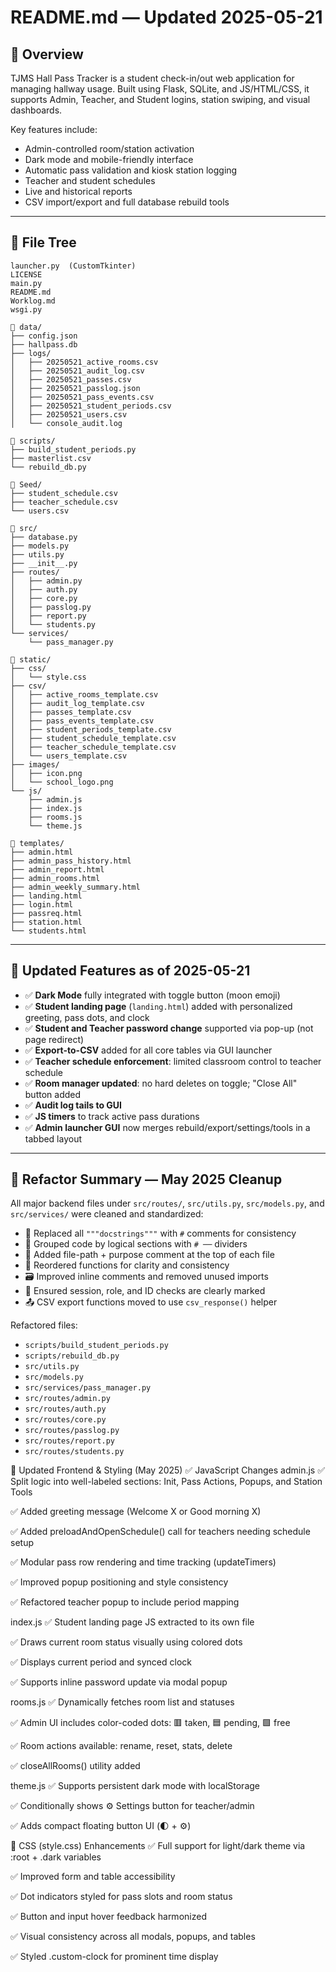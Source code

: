 # README.md — Updated 2025-05-21

## 📜 Overview

TJMS Hall Pass Tracker is a student check-in/out web application for managing hallway usage. Built using Flask, SQLite, and JS/HTML/CSS, it supports Admin, Teacher, and Student logins, station swiping, and visual dashboards.

Key features include:

* Admin-controlled room/station activation
* Dark mode and mobile-friendly interface
* Automatic pass validation and kiosk station logging
* Teacher and student schedules
* Live and historical reports
* CSV import/export and full database rebuild tools

---

## 📁 File Tree

```
launcher.py  (CustomTkinter)
LICENSE
main.py
README.md
Worklog.md
wsgi.py

📁 data/
├── config.json
├── hallpass.db
├── logs/
│   ├── 20250521_active_rooms.csv
│   ├── 20250521_audit_log.csv
│   ├── 20250521_passes.csv
│   ├── 20250521_passlog.json
│   ├── 20250521_pass_events.csv
│   ├── 20250521_student_periods.csv
│   ├── 20250521_users.csv
│   └── console_audit.log

📁 scripts/
├── build_student_periods.py
├── masterlist.csv
└── rebuild_db.py

📁 Seed/
├── student_schedule.csv
├── teacher_schedule.csv
└── users.csv

📁 src/
├── database.py
├── models.py
├── utils.py
├── __init__.py
├── routes/
│   ├── admin.py
│   ├── auth.py
│   ├── core.py
│   ├── passlog.py
│   ├── report.py
│   └── students.py
└── services/
    └── pass_manager.py

📁 static/
├── css/
│   └── style.css
├── csv/
│   ├── active_rooms_template.csv
│   ├── audit_log_template.csv
│   ├── passes_template.csv
│   ├── pass_events_template.csv
│   ├── student_periods_template.csv
│   ├── student_schedule_template.csv
│   ├── teacher_schedule_template.csv
│   └── users_template.csv
├── images/
│   ├── icon.png
│   └── school_logo.png
└── js/
    ├── admin.js
    ├── index.js
    ├── rooms.js
    └── theme.js

📁 templates/
├── admin.html
├── admin_pass_history.html
├── admin_report.html
├── admin_rooms.html
├── admin_weekly_summary.html
├── landing.html
├── login.html
├── passreq.html
├── station.html
└── students.html
```

---

## 🔁 Updated Features as of 2025-05-21

* ✅ **Dark Mode** fully integrated with toggle button (moon emoji)
* ✅ **Student landing page** (`landing.html`) added with personalized greeting, pass dots, and clock
* ✅ **Student and Teacher password change** supported via pop-up (not page redirect)
* ✅ **Export-to-CSV** added for all core tables via GUI launcher
* ✅ **Teacher schedule enforcement**: limited classroom control to teacher schedule
* ✅ **Room manager updated**: no hard deletes on toggle; "Close All" button added
* ✅ **Audit log tails to GUI**
* ✅ **JS timers** to track active pass durations
* ✅ **Admin launcher GUI** now merges rebuild/export/settings/tools in a tabbed layout

---

## 📄 Refactor Summary — May 2025 Cleanup

All major backend files under `src/routes/`, `src/utils.py`, `src/models.py`, and `src/services/` were cleaned and standardized:

* 🧹 Replaced all `"""docstrings"""` with `#` comments for consistency
* 🧩 Grouped code by logical sections with `# ──` dividers
* 📌 Added file-path + purpose comment at the top of each file
* 🔧 Reordered functions for clarity and consistency
* 🗃️ Improved inline comments and removed unused imports
* 🔐 Ensured session, role, and ID checks are clearly marked
* 📤 CSV export functions moved to use `csv_response()` helper

Refactored files:

* `scripts/build_student_periods.py`
* `scripts/rebuild_db.py`
* `src/utils.py`
* `src/models.py`
* `src/services/pass_manager.py`
* `src/routes/admin.py`
* `src/routes/auth.py`
* `src/routes/core.py`
* `src/routes/passlog.py`
* `src/routes/report.py`
* `src/routes/students.py`

🎨 Updated Frontend & Styling (May 2025)
✅ JavaScript Changes
admin.js
✅ Split logic into well-labeled sections: Init, Pass Actions, Popups, and Station Tools

✅ Added greeting message (Welcome X or Good morning X)

✅ Added preloadAndOpenSchedule() call for teachers needing schedule setup

✅ Modular pass row rendering and time tracking (updateTimers)

✅ Improved popup positioning and style consistency

✅ Refactored teacher popup to include period mapping

index.js
✅ Student landing page JS extracted to its own file

✅ Draws current room status visually using colored dots

✅ Displays current period and synced clock

✅ Supports inline password update via modal popup

rooms.js
✅ Dynamically fetches room list and statuses

✅ Admin UI includes color-coded dots: 🟥 taken, 🟦 pending, 🟩 free

✅ Room actions available: rename, reset, stats, delete

✅ closeAllRooms() utility added

theme.js
✅ Supports persistent dark mode with localStorage

✅ Conditionally shows ⚙️ Settings button for teacher/admin

✅ Adds compact floating button UI (🌓 + ⚙️)

🎨 CSS (style.css) Enhancements
✅ Full support for light/dark theme via :root + .dark variables

✅ Improved form and table accessibility

✅ Dot indicators styled for pass slots and room status

✅ Button and input hover feedback harmonized

✅ Visual consistency across all modals, popups, and tables

✅ Styled .custom-clock for prominent time display
